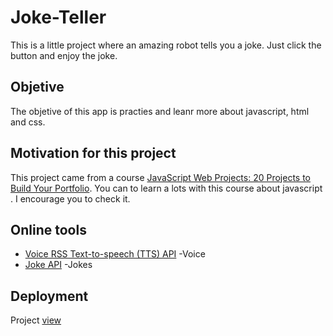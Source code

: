 # Joke-Teller
This is a little project where an amazing robot tells you a joke. Just click the button and enjoy the joke.

## Objetive 
The objetive of this app is practies and leanr more about javascript, html and css.

## Motivation for this project
This project came from a course [JavaScript Web Projects: 20 Projects to Build Your Portfolio](https://academy.zerotomastery.io/p/javascript-projects). 
You can to learn a lots with this course about javascript .  I encourage you to check it.

## Online tools
* [Voice RSS Text-to-speech (TTS) API](http://www.voicerss.org/api/) -Voice
* [Joke API](https://sv443.net/jokeapi/v2/) -Jokes

## Deployment
Project [view](https://nestornavarro.github.io/Joke-Teller/)
